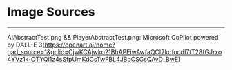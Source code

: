 # Image Sources
---
AIAbstractTest.png && PlayerAbstractTest.png: Microsoft CoPilot powered by DALL-E 3(https://openart.ai/home?gad_source=1&gclid=CjwKCAjwko21BhAPEiwAwfaQCI2kofocdI7tT28fGJrxo4YVz1k-OTYQi1z4sSfpUmKdCsTwFBL4JBoCSGsQAvD_BwE)<br>
